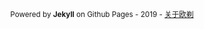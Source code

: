 
<center><small>Powered by <b>Jekyll</b> on Github Pages  - 2019 - <a href="https://oicebot.github.io/about">关于欧剃</a></small></center>
